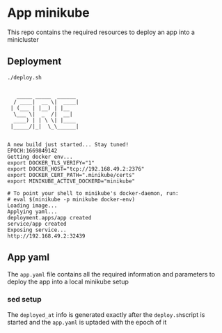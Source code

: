# App minikube
This repo contains the required resources to deploy an app into a minicluster

## Deployment

```shell
./deploy.sh 

    
   _____ _____  ______ 
  / ____|  __ \|  ____|
 | (___ | |__) | |__   
  \___ \|  _  /|  __|  
  ____) | | \ \| |____ 
 |_____/|_|  \_\______|
                       
                       
A new build just started... Stay tuned!
EPOCH:1669849142
Getting docker env...
export DOCKER_TLS_VERIFY="1"
export DOCKER_HOST="tcp://192.168.49.2:2376"
export DOCKER_CERT_PATH=".minikube/certs"
export MINIKUBE_ACTIVE_DOCKERD="minikube"

# To point your shell to minikube's docker-daemon, run:
# eval $(minikube -p minikube docker-env)
Loading image...
Applying yaml...
deployment.apps/app created
service/app created
Exposing service...
http://192.168.49.2:32439
```

## App yaml

The `app.yaml` file contains all the required information and parameters to deploy the app into a local minikube setup

### sed setup
The `deployed_at` info is generated exactly after the `deploy.sh`script is started and the `app.yaml` is uptaded with the epoch of it
